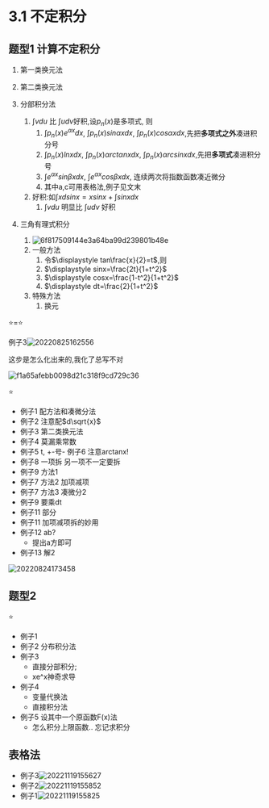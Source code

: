 # 3.1 不定积分

## 题型1 计算不定积分

1. 第一类换元法
2. 第二类换元法
3. 分部积分法
   1. $\int vdu$ 比 $\int udv$好积,设$p_n(x)$是多项式, 则
      1. $\displaystyle \int p_n(x)e^{\alpha x}dx$, $\int p_n(x)sin{\alpha x}dx$, $\int p_n(x)cos{\alpha x}dx$,先把**多项式之外**凑进积分号
      2. $\displaystyle \int p_n(x){ln} xdx$, $\int p_n(x)\alpha rct\alpha n{x}dx$, $\int p_n(x)\alpha rcsin{x}dx$,先把**多项式**凑进积分号
      3. $\displaystyle \int e^{\alpha x}sin\beta  xdx$, $\int e^{\alpha x}cos\beta  xdx$, 连续两次将指数函数凑近微分
      4. 其中a,c可用表格法,例子见文末
   2. 好积:如$\int xdsinx = xsinx + \int sinxdx$
      1. $\int vdu$ 明显比 $\int udv$ 好积

4. 三角有理式积分
   1. ![6f817509144e3a64ba99d239801b48e](https://raw.githubusercontent.com/Logible/Image/main/note_image/6f817509144e3a64ba99d239801b48e.jpg)
   2. 一般方法
      1. 令$\displaystyle tan\frac{x}{2}=t$,则
      2. $\displaystyle sinx=\frac{2t}{1+t^2}$
      3. $\displaystyle cosx=\frac{1-t^2}{1+t^2}$
      4. $\displaystyle dt=\frac{2}{1+t^2}$
   3. 特殊方法
      1. 换元

⭐=⭐

例子3![20220825162556](https://raw.githubusercontent.com/Logible/Image/main/note_image/20220825162556.png)

这步是怎么化出来的,我化了总写不对

![f1a65afebb0098d21c318f9cd729c36](https://raw.githubusercontent.com/Logible/Image/main/note_image/f1a65afebb0098d21c318f9cd729c36.jpg)

⭐

- 例子1 配方法和凑微分法
- 例子2 注意配$d\sqrt{x}$
- 例子3 第二类换元法
- 例子4 莫漏乘常数
- 例子5 t, +-号- 例子6 注意arctanx!
- 例子8 一项拆 另一项不一定要拆
- 例子9 方法1
- 例子7 方法2 加项减项
- 例子7 方法3 凑微分2
- 例子9 要乘dt
- 例子11 部分
- 例子11 加项减项拆的妙用
- 例子12 ab?
  - 提出a方即可
- 例子13 解2

![20220824173458](https://raw.githubusercontent.com/Logible/Image/main/note_image/20220824173458.png)

## 题型2

⭐

- 例子1
- 例子2 分布积分法
- 例子3
  - 直接分部积分;
  - xe^x神奇求导
- 例子4
  - 变量代换法
  - 直接积分法
- 例子5 设其中一个原函数F(x)法
  - 怎么积分上限函数.. 忘记求积分

## 表格法

- 例子3![20221119155627](https://raw.githubusercontent.com/Logible/Image/main/note_image/20221119155627.png)
- 例子2![20221119155852](https://raw.githubusercontent.com/Logible/Image/main/note_image/20221119155852.png)
- 例子1![20221119155825](https://raw.githubusercontent.com/Logible/Image/main/note_image/20221119155825.png)
